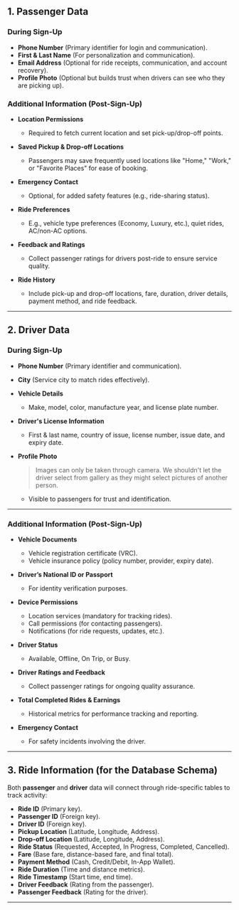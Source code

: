## **1. Passenger Data**

### **During Sign-Up**

- **Phone Number** (Primary identifier for login and communication).
- **First & Last Name** (For personalization and communication).
- **Email Address** (Optional for ride receipts, communication, and account recovery).
- **Profile Photo** (Optional but builds trust when drivers can see who they are picking up).

### **Additional Information (Post-Sign-Up)**

- **Location Permissions**
    
    - Required to fetch current location and set pick-up/drop-off points.
- **Saved Pickup & Drop-off Locations**
    
    - Passengers may save frequently used locations like "Home," "Work," or "Favorite Places" for ease of booking.
- **Emergency Contact**
    
    - Optional, for added safety features (e.g., ride-sharing status).
- **Ride Preferences**
    
    - E.g., vehicle type preferences (Economy, Luxury, etc.), quiet rides, AC/non-AC options.
- **Feedback and Ratings**
    
    - Collect passenger ratings for drivers post-ride to ensure service quality.
- **Ride History**
    
    - Include pick-up and drop-off locations, fare, duration, driver details, payment method, and ride feedback.

---

## **2. Driver Data**

### **During Sign-Up**

- **Phone Number** (Primary identifier and communication).
    
- **City** (Service city to match rides effectively).
    
- **Vehicle Details**
    
    - Make, model, color, manufacture year, and license plate number.
- **Driver's License Information**
    
    - First & last name, country of issue, license number, issue date, and expiry date.
- **Profile Photo**
    > Images can only be taken through camera. We shouldn't let the driver select from gallery as they might select pictures of another person.
    - Visible to passengers for trust and identification.

---

### **Additional Information (Post-Sign-Up)**

- **Vehicle Documents**
    
    - Vehicle registration certificate (VRC).
    - Vehicle insurance policy (policy number, provider, expiry date).
- **Driver’s National ID or Passport**
    
    - For identity verification purposes.
- **Device Permissions**
    
    - Location services (mandatory for tracking rides).
    - Call permissions (for contacting passengers).
    - Notifications (for ride requests, updates, etc.).
- **Driver Status**
    
    - Available, Offline, On Trip, or Busy.
- **Driver Ratings and Feedback**
    
    - Collect passenger ratings for ongoing quality assurance.
- **Total Completed Rides & Earnings**
    
    - Historical metrics for performance tracking and reporting.
- **Emergency Contact**
    
    - For safety incidents involving the driver.

---

## **3. Ride Information (for the Database Schema)**

Both **passenger** and **driver** data will connect through ride-specific tables to track activity:

- **Ride ID** (Primary key).
- **Passenger ID** (Foreign key).
- **Driver ID** (Foreign key).
- **Pickup Location** (Latitude, Longitude, Address).
- **Drop-off Location** (Latitude, Longitude, Address).
- **Ride Status** (Requested, Accepted, In Progress, Completed, Cancelled).
- **Fare** (Base fare, distance-based fare, and final total).
- **Payment Method** (Cash, Credit/Debit, In-App Wallet).
- **Ride Duration** (Time and distance metrics).
- **Ride Timestamp** (Start time, end time).
- **Driver Feedback** (Rating from the passenger).
- **Passenger Feedback** (Rating for the driver).

---
